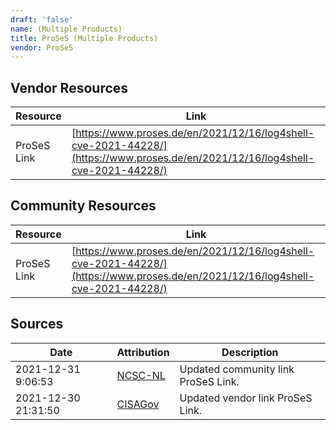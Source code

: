 ```yaml
---
draft: 'false'
name: (Multiple Products)
title: ProSeS (Multiple Products)
vendor: ProSeS
---
```


## Vendor Resources
| Resource | Link |
| --- | --- |
| ProSeS Link | [https://www.proses.de/en/2021/12/16/log4shell-cve-2021-44228/](https://www.proses.de/en/2021/12/16/log4shell-cve-2021-44228/) |

## Community Resources
| Resource | Link |
| --- | --- |
| ProSeS Link | [https://www.proses.de/en/2021/12/16/log4shell-cve-2021-44228/](https://www.proses.de/en/2021/12/16/log4shell-cve-2021-44228/) |


## Sources
| Date | Attribution | Description |
| --- | --- | --- |
| 2021-12-31 9:06:53 | [NCSC-NL](https://github.com/NCSC-NL/log4shell/blob/main/software/README.md) | Updated community link ProSeS Link.  |
| 2021-12-30 21:31:50 | [CISAGov](https://raw.githubusercontent.com/cisagov/log4j-affected-db/develop/README.md) | Updated vendor link ProSeS Link.  |
